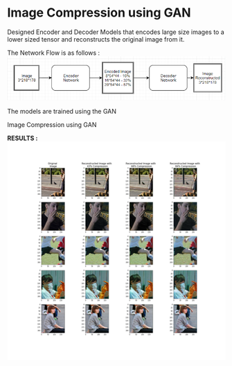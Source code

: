 # Image Compression using GAN


Designed Encoder and Decoder Models that encodes large size images to a lower sized tensor and reconstructs the original image from it.

The Network Flow is as follows :
<img src="NetworkFlow.PNG" >


The models are trained using the GAN 

Image Compression using GAN

<b> RESULTS : </b>
<img src="results.png" >
